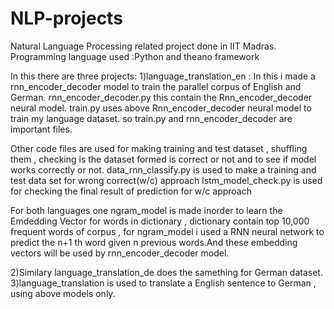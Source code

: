 # NLP-projects
Natural Language Processing related project done in IIT Madras.
Programming language used :Python and theano framework 

In this there are three projects:
1)language_translation_en : In this i made a rnn_encoder_decoder model to train the parallel corpus of English and German.
rnn_encoder_decoder.py this contain the Rnn_encoder_decoder neural model. 
train.py uses above Rnn_encoder_decoder neural model  to train my language dataset. 
so train.py and rnn_encoder_decoder are important files.

Other code files are used for making training and test dataset , shuffling them , checking is the dataset formed is correct or not and to see if model works correctly or not.
data_rnn_classify.py is used to make a training and test data set for wrong correct(w/c) approach 
lstm_model_check.py is used for checking the final result of prediction for w/c approach 

For both languages one  ngram_model is made inorder to learn the Emdedding Vector for words in dictionary , dictionary contain top 10,000 frequent words of corpus , for ngram_model i used a RNN neural network to  predict the n+1 th word given n previous words.And these embedding vectors will be used by rnn_encoder_decoder model. 

2)Similary language_translation_de does the samething for German dataset.
3)language_translation is used to translate a English sentence to German , using above models only.


